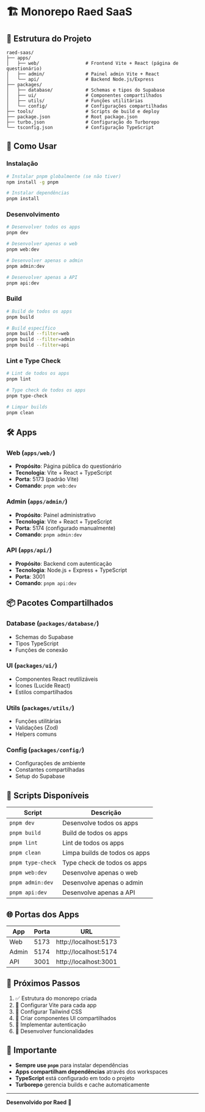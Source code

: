 # 🏗️ Monorepo Raed SaaS

## 📁 Estrutura do Projeto

```
raed-saas/
├── apps/
│   ├── web/                 # Frontend Vite + React (página de questionário)
│   ├── admin/               # Painel admin Vite + React
│   └── api/                 # Backend Node.js/Express
├── packages/
│   ├── database/            # Schemas e tipos do Supabase
│   ├── ui/                  # Componentes compartilhados
│   ├── utils/               # Funções utilitárias
│   └── config/              # Configurações compartilhadas
├── tools/                   # Scripts de build e deploy
├── package.json             # Root package.json
├── turbo.json               # Configuração do Turborepo
└── tsconfig.json            # Configuração TypeScript
```

## 🚀 Como Usar

### **Instalação**
```bash
# Instalar pnpm globalmente (se não tiver)
npm install -g pnpm

# Instalar dependências
pnpm install
```

### **Desenvolvimento**
```bash
# Desenvolver todos os apps
pnpm dev

# Desenvolver apenas o web
pnpm web:dev

# Desenvolver apenas o admin
pnpm admin:dev

# Desenvolver apenas a API
pnpm api:dev
```

### **Build**
```bash
# Build de todos os apps
pnpm build

# Build específico
pnpm build --filter=web
pnpm build --filter=admin
pnpm build --filter=api
```

### **Lint e Type Check**
```bash
# Lint de todos os apps
pnpm lint

# Type check de todos os apps
pnpm type-check

# Limpar builds
pnpm clean
```

## 🛠️ Apps

### **Web** (`apps/web/`)
- **Propósito**: Página pública do questionário
- **Tecnologia**: Vite + React + TypeScript
- **Porta**: 5173 (padrão Vite)
- **Comando**: `pnpm web:dev`

### **Admin** (`apps/admin/`)
- **Propósito**: Painel administrativo
- **Tecnologia**: Vite + React + TypeScript
- **Porta**: 5174 (configurado manualmente)
- **Comando**: `pnpm admin:dev`

### **API** (`apps/api/`)
- **Propósito**: Backend com autenticação
- **Tecnologia**: Node.js + Express + TypeScript
- **Porta**: 3001
- **Comando**: `pnpm api:dev`

## 📦 Pacotes Compartilhados

### **Database** (`packages/database/`)
- Schemas do Supabase
- Tipos TypeScript
- Funções de conexão

### **UI** (`packages/ui/`)
- Componentes React reutilizáveis
- Ícones (Lucide React)
- Estilos compartilhados

### **Utils** (`packages/utils/`)
- Funções utilitárias
- Validações (Zod)
- Helpers comuns

### **Config** (`packages/config/`)
- Configurações de ambiente
- Constantes compartilhadas
- Setup do Supabase

## 🔧 Scripts Disponíveis

| Script | Descrição |
|--------|-----------|
| `pnpm dev` | Desenvolve todos os apps |
| `pnpm build` | Build de todos os apps |
| `pnpm lint` | Lint de todos os apps |
| `pnpm clean` | Limpa builds de todos os apps |
| `pnpm type-check` | Type check de todos os apps |
| `pnpm web:dev` | Desenvolve apenas o web |
| `pnpm admin:dev` | Desenvolve apenas o admin |
| `pnpm api:dev` | Desenvolve apenas a API |

## 🌐 Portas dos Apps

| App | Porta | URL |
|-----|-------|-----|
| Web | 5173 | http://localhost:5173 |
| Admin | 5174 | http://localhost:5174 |
| API | 3001 | http://localhost:3001 |

## 📝 Próximos Passos

1. ✅ Estrutura do monorepo criada
2. 🔄 Configurar Vite para cada app
3. 🔄 Configurar Tailwind CSS
4. 🔄 Criar componentes UI compartilhados
5. 🔄 Implementar autenticação
6. 🔄 Desenvolver funcionalidades

## 🚨 Importante

- **Sempre use `pnpm`** para instalar dependências
- **Apps compartilham dependências** através dos workspaces
- **TypeScript** está configurado em todo o projeto
- **Turborepo** gerencia builds e cache automaticamente

---

**Desenvolvido por Raed** 🚀
